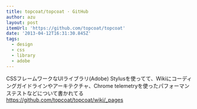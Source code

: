 ```yaml
---
title: topcoat/topcoat · GitHub
author: azu
layout: post
itemUrl: 'https://github.com/topcoat/topcoat'
date: '2013-04-12T16:31:30.845Z'
tags:
  - design
  - css
  - library
  - adobe
---
```

CSSフレームワークなUIライブラリ(Adobe)
Stylusを使ってて、Wikiにコーディングガイドラインやアーキテクチャ、Chrome telemetryを使ったパフォーマンステストなどについて書かれてる
https://github.com/topcoat/topcoat/wiki/_pages

